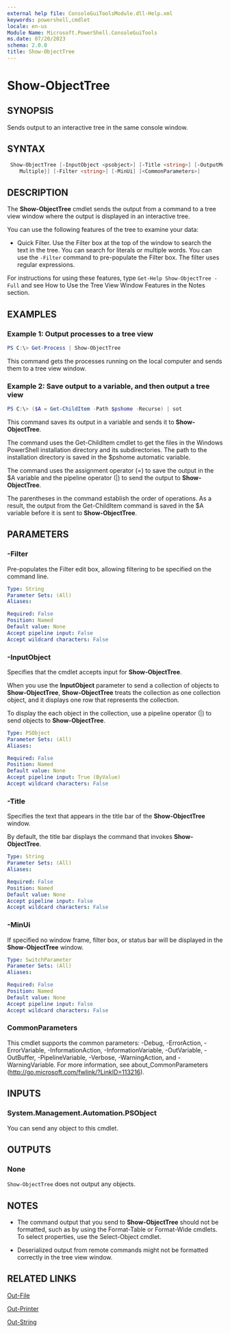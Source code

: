 ```yaml
---
external help file: ConsoleGuiToolsModule.dll-Help.xml
keywords: powershell,cmdlet
locale: en-us
Module Name: Microsoft.PowerShell.ConsoleGuiTools
ms.date: 07/20/2023
schema: 2.0.0
title: Show-ObjectTree
---
```


# Show-ObjectTree

## SYNOPSIS

Sends output to an interactive tree in the same console window.

## SYNTAX

```PowerShell
 Show-ObjectTree [-InputObject <psobject>] [-Title <string>] [-OutputMode {None | Single |
    Multiple}] [-Filter <string>] [-MinUi] [<CommonParameters>]
```

## DESCRIPTION

The **Show-ObjectTree** cmdlet sends the output from a command to a tree view window where the output is displayed in an interactive tree.

You can use the following features of the tree to examine your data:

- Quick Filter. Use the Filter box at the top of the window to search the text in the tree. You can search for literals or multiple words. You can use the `-Filter` command to pre-populate the Filter box. The filter uses regular expressions.

For instructions for using these features, type `Get-Help Show-ObjectTree -Full` and see How to Use the Tree View Window Features in the Notes section.

## EXAMPLES

### Example 1: Output processes to a tree view

```PowerShell
PS C:\> Get-Process | Show-ObjectTree
```

This command gets the processes running on the local computer and sends them to a tree view window.

### Example 2: Save output to a variable, and then output a tree view

```PowerShell
PS C:\> ($A = Get-ChildItem -Path $pshome -Recurse) | sot
```

This command saves its output in a variable and sends it to **Show-ObjectTree**.

The command uses the Get-ChildItem cmdlet to get the files in the Windows PowerShell installation directory and its subdirectories.
The path to the installation directory is saved in the $pshome automatic variable.

The command uses the assignment operator (=) to save the output in the $A variable and the pipeline operator (|) to send the output to **Show-ObjectTree**.

The parentheses in the command establish the order of operations.
As a result, the output from the Get-ChildItem command is saved in the $A variable before it is sent to **Show-ObjectTree**.

## PARAMETERS

### -Filter
Pre-populates the Filter edit box, allowing filtering to be specified on the command line.

```yaml
Type: String
Parameter Sets: (All)
Aliases:

Required: False
Position: Named
Default value: None
Accept pipeline input: False
Accept wildcard characters: False
```

### -InputObject
Specifies that the cmdlet accepts input for **Show-ObjectTree**.

When you use the **InputObject** parameter to send a collection of objects to **Show-ObjectTree**, **Show-ObjectTree** treats the collection as one collection object, and it displays one row that represents the collection.

To display the each object in the collection, use a pipeline operator (|) to send objects to **Show-ObjectTree**.

```yaml
Type: PSObject
Parameter Sets: (All)
Aliases:

Required: False
Position: Named
Default value: None
Accept pipeline input: True (ByValue)
Accept wildcard characters: False
```

### -Title
Specifies the text that appears in the title bar of the **Show-ObjectTree** window.

By default, the title bar displays the command that invokes **Show-ObjectTree**.

```yaml
Type: String
Parameter Sets: (All)
Aliases:

Required: False
Position: Named
Default value: None
Accept pipeline input: False
Accept wildcard characters: False
```

### -MinUi
If specified no window frame, filter box, or status bar will be displayed in the **Show-ObjectTree** window.

```yaml
Type: SwitchParameter
Parameter Sets: (All)
Aliases:

Required: False
Position: Named
Default value: None
Accept pipeline input: False
Accept wildcard characters: False
```

### CommonParameters
This cmdlet supports the common parameters: -Debug, -ErrorAction, -ErrorVariable, -InformationAction, -InformationVariable, -OutVariable, -OutBuffer, -PipelineVariable, -Verbose, -WarningAction, and -WarningVariable. For more information, see about_CommonParameters (http://go.microsoft.com/fwlink/?LinkID=113216).

## INPUTS

### System.Management.Automation.PSObject

You can send any object to this cmdlet.

## OUTPUTS

### None

`Show-ObjectTree` does not output any objects.

## NOTES

* The command output that you send to **Show-ObjectTree** should not be formatted, such as by using the Format-Table or Format-Wide cmdlets. To select properties, use the Select-Object cmdlet.

* Deserialized output from remote commands might not be formatted correctly in the tree view window.

## RELATED LINKS

[Out-File](Out-File.md)

[Out-Printer](Out-Printer.md)

[Out-String](Out-String.md)
